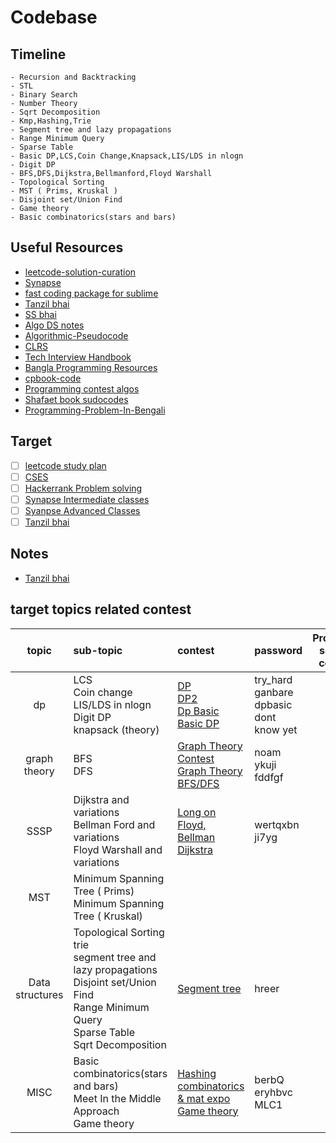 # Codebase
## Timeline

```
- Recursion and Backtracking
- STL
- Binary Search
- Number Theory
- Sqrt Decomposition 
- Kmp,Hashing,Trie
- Segment tree and lazy propagations
- Range Minimum Query
- Sparse Table
- Basic DP,LCS,Coin Change,Knapsack,LIS/LDS in nlogn
- Digit DP 
- BFS,DFS,Dijkstra,Bellmanford,Floyd Warshall
- Topological Sorting
- MST ( Prims, Kruskal ) 
- Disjoint set/Union Find
- Game theory 
- Basic combinatorics(stars and bars) 
```

## Useful Resources

- [leetcode-solution-curation](https://github.com/Tahanima/leetcode-solution-curation)
- [Synapse](https://docs.google.com/spreadsheets/d/16DqZGElOw4lm-JP38d-65iZ0FvUhWtuniBxRuCItv4Y/edit#gid=0)
- [fast coding package for sublime](https://github.com/Geek-a-Byte/FastOlympicCoding)
- [Tanzil bhai](https://docs.google.com/spreadsheets/d/1zwXs4FAfK2pYpVSenyLXkoGS0doOpK1xmrVkU3PB36M/edit#gid=270414271)
- [SS bhai](Problem-Solving-Practice/code-library)
- [Algo DS notes](https://github.com/jainaman224/Algo_Ds_Notes)
- [Algorithmic-Pseudocode](https://github.com/Just-A-Visitor/Algorithmic-Pseudocode)
- [CLRS](https://github.com/gzc/CLRS)
- [Tech Interview Handbook](https://github.com/yangshun/tech-interview-handbook)
- [Bangla Programming Resources](https://github.com/sultanoid/bangla-programming-resources)
- [cpbook-code](https://github.com/stevenhalim/cpbook-code)
- [Programming contest algos](https://github.com/Shafaet/Programming-Contest-Algorithms)
- [Shafaet book sudocodes](https://github.com/Shafaet/book-sudocodes)
- [Programming-Problem-In-Bengali](https://github.com/hasancse91/Programming-Problem-In-Bengali)

## Target

- [ ] [leetcode study plan](https://leetcode.com/study-plan/)
- [ ] [CSES](https://cses.fi/problemset/list/)
- [ ] [Hackerrank Problem solving](https://www.hackerrank.com/domains/data-structures)
- [ ] [Synapse Intermediate classes](https://www.youtube.com/playlist?list=PLcgg4mu-TN21xTr0LwFMw_5UBDrMsoAHA)
- [ ] [Syanpse Advanced Classes](https://www.youtube.com/watch?v=PRQbOEfHxKw&list=PLHPef-9rM5PXGy2QalI8QtjkLli1ekTpD&index=12&ab_channel=Synapse)
- [ ] [Tanzil bhai](https://www.youtube.com/playlist?list=PLLDURmvQUYc_O18kS2Jeql2vLmDXT1AYP)

## Notes

- [Tanzil bhai](https://docs.google.com/document/d/1os2hfyZWK1nNGlbzZiJA0CSWFfEDgmWXfoVox62xHZk/edit#heading=h.l176m5o8k6i)

<!-- ## Target question

- [ ] [ngpc-2019](https://toph.co/problems/contests/ngpc-2019)
- [ ] [ngpc-2019-solve](https://github.com/rebornplusplus/NGPC2019)
- [ ] [ngpc-2015](https://algo.codemarshal.org/contests/ngpc2015)
- [ ] [ngpc-2017](https://algo.codemarshal.org/contests/ngpc2017)
- [ ] [ngpc-2018](https://algo.codemarshal.org/contests/ngpc18)
- [ ] [ncpc-2020](https://algo.codemarshal.org/contests/mist-ncpc-2020)
- [ ] [ncpc-2018](https://algo.codemarshal.org/contests/ncpc18)
- [ ] [ncpc-2017](https://algo.codemarshal.org/contests/ncpc-2017)
- [ ] [ncpc-2016](https://algo.codemarshal.org/contests/ncpc-uap-2016)
- [ ] [ncpc-2014](https://algo.codemarshal.org/contests/bd-ncpc-2014)
- [ ] [ngpc preli 2018](https://algo.codemarshal.org/contests/NGPC18Preli) -->

## target topics related contest

|           topic            | sub-topic                                                    | contest                                                      | password                                        | Problems solved counts | suggested youtube videos                                     |
| :------------------------: | :----------------------------------------------------------- | :----------------------------------------------------------- | :---------------------------------------------- | ---------------------- | ------------------------------------------------------------ |
|             dp             | LCS<br/>Coin change<br/>LIS/LDS in nlogn<br>Digit DP<br>knapsack (theory) | [DP](https://vjudge.net/contest/444978)<br>[DP2](https://vjudge.net/contest/447502)<br>[Dp Basic](https://vjudge.net/contest/394988?fbclid=IwAR2LRYc_naI0mvDB7NJSJBdhiX5LqJTLHy6wbMVOBMEMMeogNkk9iyobYaw)<br>[Basic DP](https://vjudge.net/contest/360973) | try_hard<br>ganbare<br>dpbasic<br>dont know yet |                        |                                                              |
|        graph theory        | BFS<br/> DFS<br>                                             | [Graph Theory Contest](https://vjudge.net/contest/444291)<br>[Graph Theory](https://vjudge.net/contest/397284?fbclid=IwAR2LRYc_naI0mvDB7NJSJBdhiX5LqJTLHy6wbMVOBMEMMeogNkk9iyobYaw)<br>[BFS/DFS](https://vjudge.net/contest/373027) | noam<br>ykuji<br>fddfgf<br>                     |                        |                                                              |
|            SSSP            | Dijkstra and variations<br/>Bellman Ford and variations<br/>Floyd Warshall and variations<br/> | [Long on Floyd, Bellman](https://vjudge.net/contest/426433)<br>[Dijkstra](https://vjudge.net/contest/386217) | wertqxbn<br>ji7yg<br>                           |                        |                                                              |
|            MST             | Minimum Spanning Tree ( Prims)<br/>Minimum Spanning Tree ( Kruskal)<br/> |                                                              |                                                 |                        |                                                              |
|      Data structures       | Topological Sorting<br/>trie<br/>segment tree and lazy propagations<br/>Disjoint set/Union Find<br/>Range Minimum Query<br>Sparse Table<br/>Sqrt Decomposition | [Segment tree](https://vjudge.net/contest/417631)            | hreer                                           |                        |                                                              |
|            MISC            | Basic combinatorics(stars and bars)<br/>Meet In the Middle Approach<br>Game theory | [Hashing](https://vjudge.net/contest/437431)<br>[combinatorics & mat expo](https://vjudge.net/contest/368280)<br>[Game theory](https://vjudge.net/contest/361281) | berbQ<br>eryhbvc<br>MLC1                        |                        |                                                              |
